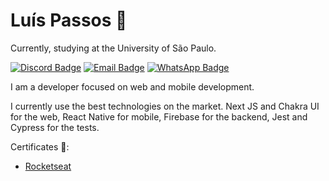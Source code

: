 # Luís Passos 👋

Currently, studying at the University of São Paulo.

[![Discord Badge](https://img.shields.io/badge/-luiss%233494-3847eb?style=flat-square&logo=discord&logoColor=fff)](https://discord.com/users/331479619670638592)
[![Email Badge](https://img.shields.io/badge/-luis.passos013@gmail.com-3847eb?style=flat-square&logo=gmail&logoColor=fff)](mailto:luis.passos013@gmail.com)
[![WhatsApp Badge](https://img.shields.io/badge/-(38)%2099810%205690-3847eb?style=flat-square&logo=whatsapp&logoColor=fff)](https://api.whatsapp.com/send?phone=5538998105690&text=Olá!)

I am a developer focused on web and mobile development.

I currently use the best technologies on the market. Next JS and Chakra UI for the web, React Native for mobile, Firebase for the backend, Jest and Cypress for the tests.

Certificates 📜: 

- [Rocketseat](https://i.imgur.com/K5e99Aa.jpg)

